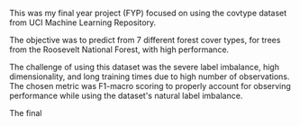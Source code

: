 This was my final year project (FYP) focused on using the covtype dataset from UCI Machine Learning Repository.

The objective was to predict from 7 different forest cover types, for trees from the Roosevelt National Forest, with
high performance.

The challenge of using this dataset was the severe label imbalance, high dimensionality, and long training times due to 
high number of observations. The chosen metric was F1-macro scoring to properly account for observing performance while 
using the dataset's natural label imbalance.

The final 
